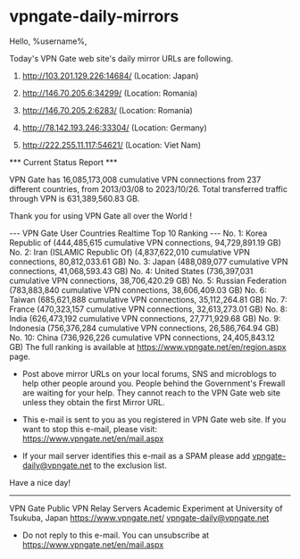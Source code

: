 # vpngate-daily-mirrors

Hello, %username%,

Today's VPN Gate web site's daily mirror URLs are following.

1. http://103.201.129.226:14684/
   (Location: Japan)

2. http://146.70.205.6:34299/
   (Location: Romania)

3. http://146.70.205.2:6283/
   (Location: Romania)

4. http://78.142.193.246:33304/
   (Location: Germany)

5. http://222.255.11.117:54621/
   (Location: Viet Nam)


*** Current Status Report ***

VPN Gate has 16,085,173,008 cumulative VPN connections from 237 different countries, from 2013/03/08 to 2023/10/26.
Total transferred traffic through VPN is 631,389,560.83 GB.

Thank you for using VPN Gate all over the World !


--- VPN Gate User Countries Realtime Top 10 Ranking ---
No. 1: Korea Republic of (444,485,615 cumulative VPN connections, 94,729,891.19 GB)
No. 2: Iran (ISLAMIC Republic Of) (4,837,622,010 cumulative VPN connections, 80,812,033.61 GB)
No. 3: Japan (488,089,077 cumulative VPN connections, 41,068,593.43 GB)
No. 4: United States (736,397,031 cumulative VPN connections, 38,706,420.29 GB)
No. 5: Russian Federation (783,883,840 cumulative VPN connections, 38,606,409.03 GB)
No. 6: Taiwan (685,621,888 cumulative VPN connections, 35,112,264.81 GB)
No. 7: France (470,323,157 cumulative VPN connections, 32,613,273.01 GB)
No. 8: India (626,473,192 cumulative VPN connections, 27,771,929.68 GB)
No. 9: Indonesia (756,376,284 cumulative VPN connections, 26,586,764.94 GB)
No. 10: China (736,926,226 cumulative VPN connections, 24,405,843.12 GB)
The full ranking is available at https://www.vpngate.net/en/region.aspx page.


* Post above mirror URLs on your local forums, SNS and microblogs
  to help other people around you.
  People behind the Government's Frewall are waiting for your help.
  They cannot reach to the VPN Gate web site
  unless they obtain the first Mirror URL.

* This e-mail is sent to you as you registered in VPN Gate web site.
  If you want to stop this e-mail, please visit:
  https://www.vpngate.net/en/mail.aspx

* If your mail server identifies this e-mail as a SPAM
  please add vpngate-daily@vpngate.net to the exclusion list.

Have a nice day!

------------------------------------------------------
VPN Gate Public VPN Relay Servers
Academic Experiment at University of Tsukuba, Japan
https://www.vpngate.net/
vpngate-daily@vpngate.net
* Do not reply to this e-mail.
  You can unsubscribe at https://www.vpngate.net/en/mail.aspx


